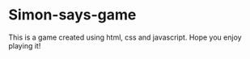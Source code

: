 # Simon-says-game
This is a game created using html, css and javascript.
Hope you enjoy playing it!
